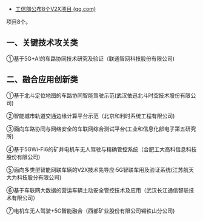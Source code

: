 - [工信部公布8个V2X项目 (qq.com)](https://mp.weixin.qq.com/s/J8iOSfKR2eud1usnRDgeFA)

项目8个。

## 一、关键技术攻关类

①基于5G+A!的车路协同技术研究及验证（联通智网科技股份有限公司)

## 二、融合应用创新类

①基于北斗定位地图的车路协同智能驾驶示范(武汉依迅北斗时空技术股份有限公司)

②智能城市轨道交通边缘计算平台示范（北京和利时系统工程有限公司)

③面向车路协同与网络安全的车联网综合测试平台(工业和信息化部电子第五研究所)

④基于5GWi-Fi6的矿井电机车无人驾驶与精确管控系统（合肥工大高科信息科技股份有限公司)

⑤面向多类型智能网联车辆的V2X技术先导应·5G智联车用及验证系统(江苏航天大为科技股分有限公司)

⑥基于车联网大数据的营运车辆主动安全管控技术及应用（武汉长江通信智联技术有限公司）

⑦电机车无人驾驶+5G智能融合（西部矿业股份有限公司锡铁山分公司)
